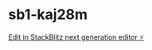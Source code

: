 # sb1-kaj28m

[Edit in StackBlitz next generation editor ⚡️](https://stackblitz.com/~/github.com/zachary-digital/sb1-kaj28m)